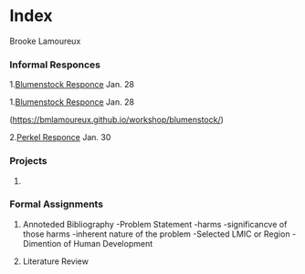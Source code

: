 # Index

Brooke Lamoureux

### Informal Responces

1.[Blumenstock Responce](https://github.com/bmlamoureux/workshop/blob/master/blumenstock.md) Jan. 28

1.[Blumenstock Responce](https://bmlamoureux.github.io/workshop/blumenstock/) Jan. 28 

(https://bmlamoureux.github.io/workshop/blumenstock/)

2.[Perkel Responce](https://github.com/bmlamoureux/workshop/blob/master/perkel.md) Jan. 30
### Projects

1. 

### Formal Assignments 

1. Annoteded Bibliography
-Problem Statement
  -harms
  -significancve of those harms
  -inherent nature of the problem
-Selected LMIC or Region
-Dimention of Human Development

2. Literature Review
